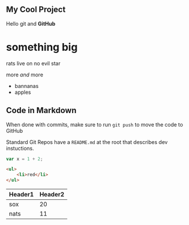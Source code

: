 ## My Cool Project

Hello git and **GitHub**

# something big

rats live on no evil star

more _and_ more

* bannanas
* apples

## Code in Markdown

When done with commits, make sure to run `git push` to move the code to GitHub

Standard Git Repos have a `README.md` at the root that describes dev instuctions.

```js
var x = 1 + 2;
```

```html
<ul>
    <li>red</li>
</ul>
```

Header1 | Header2
---|---
sox|20
nats|11


